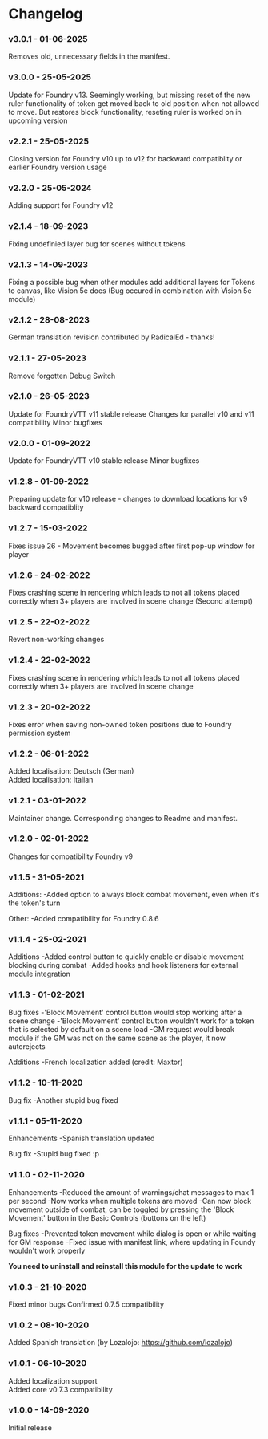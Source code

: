 # Changelog

### v3.0.1 - 01-06-2025
Removes old, unnecessary fields in the manifest.

### v3.0.0 - 25-05-2025
Update for Foundry v13. Seemingly working, but missing reset of the new ruler functionality of token get moved back to old
position when not allowed to move. But restores block functionality, reseting ruler is worked on in upcoming version

### v2.2.1 - 25-05-2025
Closing version for Foundry v10 up to v12 for backward compatiblity or earlier Foundry version usage

### v2.2.0 - 25-05-2024
Adding support for Foundry v12

### v2.1.4 - 18-09-2023
Fixing undefinied layer bug for scenes without tokens

### v2.1.3 - 14-09-2023
Fixing a possible bug when other modules add additional layers for Tokens to canvas, like Vision 5e does
(Bug occured in combination with Vision 5e module)

### v2.1.2 - 28-08-2023
German translation revision contributed by RadicalEd - thanks!

### v2.1.1 - 27-05-2023
Remove forgotten Debug Switch

### v2.1.0 - 26-05-2023
Update for FoundryVTT v11 stable release
Changes for parallel v10 and v11 compatibility
Minor bugfixes

### v2.0.0 - 01-09-2022
Update for FoundryVTT v10 stable release
Minor bugfixes

### v1.2.8 - 01-09-2022
Preparing update for v10 release - changes to download locations for v9 backward compatiblity

### v1.2.7 - 15-03-2022
Fixes issue 26 - Movement becomes bugged after first pop-up window for player

### v1.2.6 - 24-02-2022
Fixes crashing scene in rendering which leads to not all tokens placed correctly when 3+ players are involved in scene change (Second attempt)

### v1.2.5 - 22-02-2022
Revert non-working changes

### v1.2.4 - 22-02-2022
Fixes crashing scene in rendering which leads to not all tokens placed correctly when 3+ players are involved in scene change

### v1.2.3 - 20-02-2022
Fixes error when saving non-owned token positions due to Foundry permission system

### v1.2.2 - 06-01-2022
Added localisation: Deutsch (German)<br />
Added localisation: Italian

### v1.2.1 - 03-01-2022
Maintainer change. Corresponding changes to Readme and manifest.

### v1.2.0 - 02-01-2022
Changes for compatibility Foundry v9

### v1.1.5 - 31-05-2021
Additions:
-Added option to always block combat movement, even when it's the token's turn

Other:
-Added compatibility for Foundry 0.8.6

### v1.1.4 - 25-02-2021
Additions
-Added control button to quickly enable or disable movement blocking during combat
-Added hooks and hook listeners for external module integration

### v1.1.3 - 01-02-2021
Bug fixes
-'Block Movement' control button would stop working after a scene change
-'Block Movement' control button wouldn't work for a token that is selected by default on a scene load
-GM request would break module if the GM was not on the same scene as the player, it now autorejects

Additions
-French localization added (credit: Maxtor)

### v1.1.2 - 10-11-2020
Bug fix
-Another stupid bug fixed

### v1.1.1 - 05-11-2020
Enhancements
-Spanish translation updated

Bug fix
-Stupid bug fixed :p

### v1.1.0 - 02-11-2020
Enhancements
-Reduced the amount of warnings/chat messages to max 1 per second
-Now works when multiple tokens are moved
-Can now block movement outside of combat, can be toggled by pressing the 'Block Movement' button in the Basic Controls (buttons on the left)

Bug fixes
-Prevented token movement while dialog is open or while waiting for GM response
-Fixed issue with manifest link, where updating in Foundy wouldn't work properly

<b>You need to uninstall and reinstall this module for the update to work</b>

### v1.0.3 - 21-10-2020
Fixed minor bugs
Confirmed 0.7.5 compatibility

### v1.0.2 - 08-10-2020
Added Spanish translation (by Lozalojo: https://github.com/lozalojo)

### v1.0.1 - 06-10-2020
Added localization support<br>
Added core v0.7.3 compatibility

### v1.0.0 - 14-09-2020
Initial release
